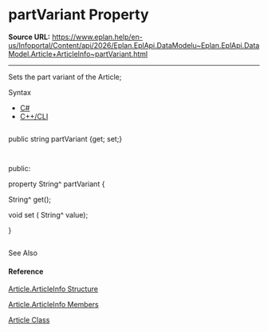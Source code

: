 # partVariant Property

**Source URL:** https://www.eplan.help/en-us/Infoportal/Content/api/2026/Eplan.EplApi.DataModelu~Eplan.EplApi.DataModel.Article+ArticleInfo~partVariant.html

---

Sets the part variant of the Article;

Syntax

- [C#](#i-syntax-CS)
- [C++/CLI](#i-syntax-CPP2005)

```
```
public string partVariant {get; set;}
```
```

```
```
public:
property String^ partVariant {
   String^ get();
   void set (    String^ value);
}
```
```



See Also

#### Reference

[Article.ArticleInfo Structure](Eplan.EplApi.DataModelu~Eplan.EplApi.DataModel.Article+ArticleInfo.html)
  
[Article.ArticleInfo Members](Eplan.EplApi.DataModelu~Eplan.EplApi.DataModel.Article+ArticleInfo_members.html)
  
[Article Class](Eplan.EplApi.DataModelu~Eplan.EplApi.DataModel.Article.html)